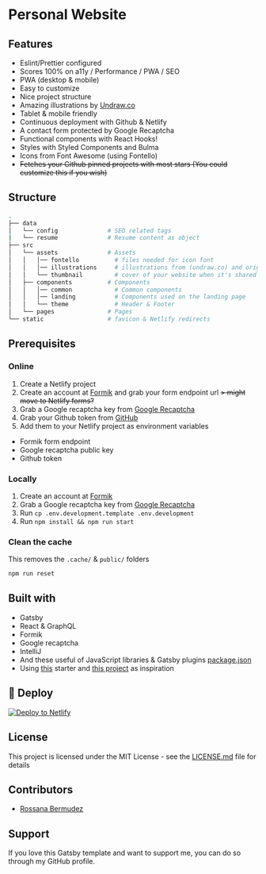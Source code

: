 # Personal Website

## Features

- Eslint/Prettier configured
- Scores 100% on a11y / Performance / PWA / SEO
- PWA (desktop & mobile)
- Easy to customize
- Nice project structure
- Amazing illustrations by [Undraw.co](https://undraw.co)
- Tablet & mobile friendly
- Continuous deployment with Github & Netlify
- A contact form protected by Google Recaptcha
- Functional components with React Hooks!
- Styles with Styled Components and Bulma
- Icons from Font Awesome (using Fontello)
- ~~Fetches your Github pinned projects with most stars (You could customize this if you wish)~~

## Structure

```bash
.
├── data
│   └── config              # SEO related tags
|   └── resume              # Resume content as object
├── src
│   └── assets              # Assets
│   │   │── fontello          # files needed for icon font
│   │   │── illustrations     # illustrations from (undraw.co) and originals
│   │   └── thumbnail         # cover of your website when it's shared to social media
│   ├── components          # Components
│   │   │── common            # Common components
│   │   │── landing           # Components used on the landing page
│   │   └── theme             # Header & Footer
│   └── pages               # Pages
└── static                  # favicon & Netlify redirects
```

## Prerequisites

### Online
1. Create a Netlify project
1. Create an account at [Formik](https://formik.com/) and grab your form endpoint url ~~> might move to Netlify
 forms?~~
1. Grab a Google recaptcha key from [Google Recaptcha](https://www.google.com/recaptcha/admin)
1. Grab your Github token from [GitHub](https://github.com/settings/tokens/new?scopes=repo&description=portfolio-dev)
1. Add them to your Netlify project as environment variables

- Formik form endpoint
- Google recaptcha public key
- Github token


### Locally

1. Create an account at [Formik](https://formik.com/?utm_source=smakosh)
1. Grab a Google recaptcha key from [Google Recaptcha](https://www.google.com/recaptcha/admin)
1. Run `cp .env.development.template .env.development`
1. Run `npm install && npm run start`

### Clean the cache
This removes the `.cache/` & `public/` folders

```bash
npm run reset
```

## Built with

- Gatsby
- React & GraphQL
- Formik
- Google recaptcha
- IntelliJ
- And these useful of JavaScript libraries & Gatsby plugins [package.json](package.json)
- Using [this](https://github.com/smakosh/gatsby-portfolio-dev/) starter and [this project](https://github.com/jcoelho93/personal-website) as inspiration

## 💫 Deploy

[![Deploy to Netlify](https://www.netlify.com/img/deploy/button.svg)](https://app.netlify.com/start/deploy?repository=https://github.com/papotte/personal-website)

## License

This project is licensed under the MIT License - see the [LICENSE.md](LICENSE.md) file for details

## Contributors

- [Rossana Bermudez](https://github.com/papotte) 

## Support

If you love this Gatsby template and want to support me, you can do so through my GitHub profile.
